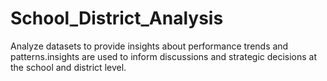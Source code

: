 # School_District_Analysis
 Analyze datasets to provide insights about performance trends and patterns.insights are used to inform discussions and strategic decisions at the school and district level.
